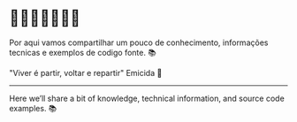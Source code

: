 # 🐧🐧🐧🐧🐧🐧🐧

Por aqui vamos compartilhar um pouco de conhecimento, informações tecnicas e exemplos de codigo fonte. :books:

"Viver é partir, voltar e repartir" Emicida :slightly_smiling_face:

---

Here we’ll share a bit of knowledge, technical information, and source code examples. :books:

